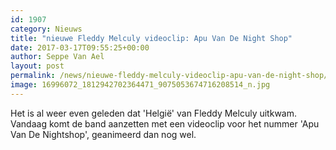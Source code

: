 ```yaml
---
id: 1907
category: Nieuws
title: "nieuwe Fleddy Melculy videoclip: Apu Van De Night Shop"
date: 2017-03-17T09:55:25+00:00
author: Seppe Van Ael
layout: post
permalink: /news/nieuwe-fleddy-melculy-videoclip-apu-van-de-night-shop/
image: 16996072_1812942702364471_9075053674716208514_n.jpg
---
```

Het is al weer even geleden dat 'Helgië' van Fleddy Melculy uitkwam. Vandaag komt de band aanzetten met een videoclip voor het nummer 'Apu Van De Nightshop', geanimeerd dan nog wel.
